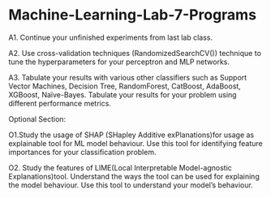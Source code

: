 # Machine-Learning-Lab-7-Programs
A1. Continue your unfinished experiments from last lab class.

A2. Use cross-validation techniques (RandomizedSearchCV()) technique to tune the hyperparameters for your perceptron and MLP networks.

A3. Tabulate your results with various other classifiers such as Support Vector Machines, Decision Tree, RandomForest, CatBoost, AdaBoost, XGBoost, Naïve-Bayes. Tabulate your results for your problem using different performance metrics.

Optional Section:

O1.Study the usage of SHAP (SHapley Additive exPlanations)for usage as explainable tool for ML model behaviour. Use this tool for identifying feature importances for your classification problem.

O2. Study the features of LIME(Local Interpretable Model-agnostic Explanations)tool. Understand the ways the tool can be used for explaining the model behaviour. Use this tool to understand your model’s behaviour.
